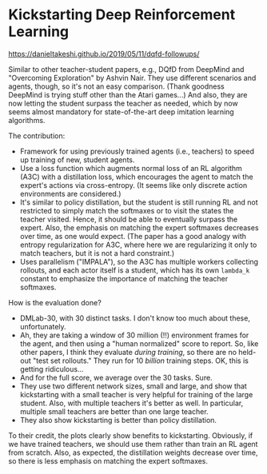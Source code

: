 # Kickstarting Deep Reinforcement Learning

https://danieltakeshi.github.io/2019/05/11/dqfd-followups/

Similar to other teacher-student papers, e.g., DQfD from DeepMind and
"Overcoming Exploration" by Ashvin Nair. They use different scenarios and
agents, though, so it's not an easy comparison. (Thank goodness DeepMind is
trying stuff other than the Atari games...) And also, they are now letting the
student surpass the teacher as needed, which by now seems almost mandatory for
state-of-the-art deep imitation learning algorithms.

The contribution:

- Framework for using previously trained agents (i.e., teachers) to speed up
  training of new, student agents.
- Use a loss function which augments normal loss of an RL algorithm (A3C) with a
  distillation loss, which encourages the agent to match the expert's actions
  via cross-entropy. (It seems like only discrete action environments are
  considered.)
- It's similar to policy distillation, but the student is still running RL and
  not restricted to simply match the softmaxes or to visit the states the
  teacher visited. Hence, it should be able to eventually surpass the expert.
  Also, the emphasis on matching the expert softmaxes decreases over time, as
  one would expect. (The paper has a good analogy with entropy regularization
  for A3C, where here we are regularizing it only to match teachers, but it is
  not a hard constraint.)
- Uses parallelism ("IMPALA"), so the A3C has multiple workers collecting
  rollouts, and each actor itself is a student, which has its own `lambda_k`
  constant to emphasize the importance of matching the teacher softmaxes.

How is the evaluation done?

- DMLab-30, with 30 distinct tasks. I don't know too much about these,
  unfortunately.
- Ah, they are taking a window of 30 million (!!) environment frames for the
  agent, and then using a "human normalized" score to report. So, like other
  papers, I think they evaluate *during training*, so there are no held-out
  "test set rollouts." They run for 10 _billion_ training steps. OK, this is
  getting ridiculous...
- And for the full score, we average over the 30 tasks. Sure.
- They use two different network sizes, small and large, and show that
  kickstarting with a small teacher is very helpful for training of the large
  student. Also, with multiple teachers it's better as well. In particular,
  multiple small teachers are better than one large teacher.
- They also show kickstarting is better than policy distillation.

To their credit, the plots clearly show benefits to kickstarting. Obviously, if
we have trained teachers, we should use them rather than train an RL agent from
scratch. Also, as expected, the distillation weights decrease over time, so
there is less emphasis on matching the expert softmaxes.
